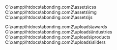 C:\xampp\htdocs\abonding.com2\assets\css
C:\xampp\htdocs\abonding.com2\assets\img
C:\xampp\htdocs\abonding.com2\assets\js

C:\xampp\htdocs\abonding.com2\uploads\awards
C:\xampp\htdocs\abonding.com2\uploads\industries
C:\xampp\htdocs\abonding.com2\uploads\products
C:\xampp\htdocs\abonding.com2\uploads\sliders
